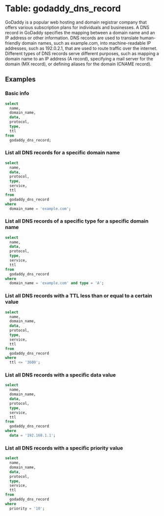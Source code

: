 # Table: godaddy_dns_record

GoDaddy is a popular web hosting and domain registrar company that offers various subscription plans for individuals and businesses. A DNS record in GoDaddy specifies the mapping between a domain name and an IP address or other information. DNS records are used to translate human-friendly domain names, such as example.com, into machine-readable IP addresses, such as 192.0.2.1, that are used to route traffic over the internet. Different types of DNS records serve different purposes, such as mapping a domain name to an IP address (A record), specifying a mail server for the domain (MX record), or defining aliases for the domain (CNAME record).

## Examples

### Basic info

```sql
select
  name,
  domain_name,
  data,
  protocol,
  type,
  ttl
from
  godaddy_dns_record;
```

### List all DNS records for a specific domain name

```sql
select
  name,
  data,
  protocol,
  type,
  service,
  ttl
from
  godaddy_dns_record
where
  domain_name = 'example.com';
```

### List all DNS records of a specific type for a specific domain name

```sql
select
  name,
  data,
  protocol,
  type,
  service,
  ttl
from
  godaddy_dns_record
where
  domain_name = 'example.com' and type = 'A';
```

### List all DNS records with a TTL less than or equal to a certain value

```sql
select
  name,
  domain_name,
  data,
  protocol,
  type,
  service,
  ttl
from
  godaddy_dns_record
where
  ttl <= '3600';
```

### List all DNS records with a specific data value

```sql
select
  name,
  domain_name,
  data,
  protocol,
  type,
  service,
  ttl
from
  godaddy_dns_record
where
  data = '192.168.1.1';
```

### List all DNS records with a specific priority value

```sql
select
  name,
  domain_name,
  data,
  protocol,
  type,
  service,
  ttl
from
  godaddy_dns_record
where
  priority = '10';
```
